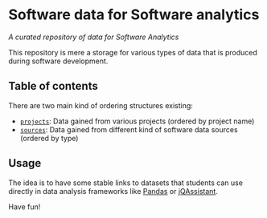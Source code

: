 # Software data for Software analytics
_A curated repository of data for Software Analytics_

This repository is mere a storage for various types of data that is produced during software development.

## Table of contents

There are two main kind of ordering structures existing:

* [`projects`](projects): Data gained from various projects (ordered by project name)
* [`sources`](sources): Data gained from different kind of software data sources (ordered by type)

## Usage

The idea is to have some stable links to datasets that students can use directly in data analysis frameworks like [Pandas](https://pandas.pydata.org/) or [jQAssistant](https://jqassistant.org/).


Have fun!

